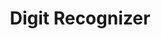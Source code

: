 ---
title: "Digit Recognizer"
description: "An AI model that recognizes handwritten digits. The model is trained on the MNIST dataset."
tags: ["neural network", "ai"]
---